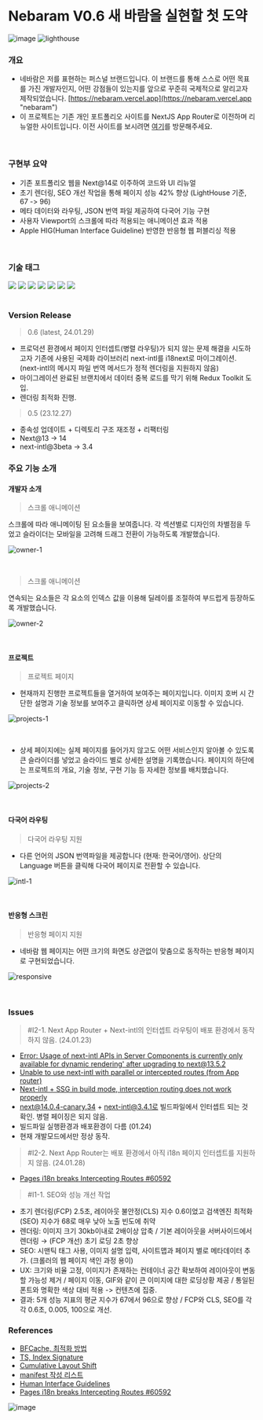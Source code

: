 # Nebaram V0.6 새 바람을 실현할 첫 도약

![image](https://github.com/yjglab/nebaram/assets/70316567/37a6f010-c733-4825-88f0-f2f3256cbb18)
![lighthouse](https://github.com/yjglab/nebaram/assets/70316567/d7357bdd-7514-4e00-920c-4df263a450dd)

### 개요

- 네바람은 저를 표현하는 퍼스널 브랜드입니다. 이 브랜드를 통해 스스로 어떤 목표를 가진 개발자인지, 어떤 강점들이 있는지를 앞으로 꾸준히 국제적으로 알리고자 제작되었습니다. [https://nebaram.vercel.app](https://nebaram.vercel.app "nebaram")
- 이 프로젝트는 기존 개인 포트폴리오 사이트를 NextJS App Router로 이전하며 리뉴얼한 사이트입니다. 이전 사이트를 보시려면 [여기](https://yukjaekyeong.web.app)를 방문해주세요.

<br />

### 구현부 요약

- 기존 포트폴리오 웹을 Next@14로 이주하여 코드와 UI 리뉴얼
- 초기 렌더링, SEO 개선 작업을 통해 페이지 성능 42% 향상 (LightHouse 기준, 67 -> 96)
- 메타 데이터와 라우팅, JSON 번역 파일 제공하여 다국어 기능 구현
- 사용자 Viewport의 스크롤에 따라 적용되는 애니메이션 효과 적용
- Apple HIG(Human Interface Guideline) 반영한 반응형 웹 퍼블리싱 적용

<br />

### 기술 태그

<div> 
<img src="https://img.shields.io/badge/TypeScript-3178C6?style=for-the-badge&logo=TypeScript&logoColor=white">
<img src="https://img.shields.io/badge/React-61DAFB?style=for-the-badge&logo=React&logoColor=white">
<img src="https://img.shields.io/badge/Next.js-000000?style=for-the-badge&logo=Next.js&logoColor=white">
<img src="https://img.shields.io/badge/Redux--Toolkit-764ABC?style=for-the-badge&logo=Redux&logoColor=white">
<img src="https://img.shields.io/badge/i18next-26A69A?style=for-the-badge&logo=i18next&logoColor=white">
<img src="https://img.shields.io/badge/Tailwindcss-06B6D4?style=for-the-badge&logo=Tailwindcss&logoColor=black">
<img src="https://img.shields.io/badge/Framer-0055FF?style=for-the-badge&logo=Framer&logoColor=black">
</div>

<br />

### Version Release

> 0.6 (latest, 24.01.29)

- 프로덕션 환경에서 페이지 인터셉트(병렬 라우팅)가 되지 않는 문제 해결을 시도하고자 기존에 사용된 국제화 라이브러리
  next-intl를 i18next로 마이그레이션. (next-intl의 메시지 파일 번역 메서드가 정적 렌더링을 지원하지 않음)
- 마이그레이션 완료된 브랜치에서 데이터 중복 로드를 막기 위해 Redux Toolkit 도입.
- 렌더링 최적화 진행.

> 0.5 (23.12.27)

- 종속성 업데이트 + 디렉토리 구조 재조정 + 리팩터링
- Next@13 -> 14
- next-intl@3beta -> 3.4

### 주요 기능 소개

#### 개발자 소개

> 스크롤 애니메이션

스크롤에 따라 애니메이팅 된 요소들을 보여줍니다. 각 섹션별로 디자인의 차별점을 두었고 슬라이더는 모바일을 고려해 드래그 전환이 가능하도록 개발했습니다.

![owner-1](https://github.com/yjglab/nebaram/assets/70316567/398dd7db-ce6a-48f3-9110-6ea406cfcf89)

<br />

> 스크롤 애니메이션

연속되는 요소들은 각 요소의 인덱스 값을 이용해 딜레이를 조절하여 부드럽게 등장하도록 개발했습니다.

![owner-2](https://github.com/yjglab/nebaram/assets/70316567/99e6b536-b492-4be1-996a-41d9d7c23b62)

<br />

#### 프로젝트

> 프로젝트 페이지

- 현재까지 진행한 프로젝트들을 열거하여 보여주는 페이지입니다. 이미지 호버 시 간단한 설명과 기술 정보를 보여주고 클릭하면 상세 페이지로 이동할 수 있습니다.

![projects-1](https://github.com/yjglab/nebaram/assets/70316567/9bcc22a8-0795-4c4b-8b3d-cf8e3e92e078)

<br />

- 상세 페이지에는 실제 페이지를 들어가지 않고도 어떤 서비스인지 알아볼 수 있도록 큰 슬라이더를 넣었고 슬라이드 별로 상세한 설명을 기록했습니다. 페이지의 하단에는 프로젝트의 개요, 기술 정보, 구현 기능 등 자세한 정보를 배치했습니다.

![projects-2](https://github.com/yjglab/nebaram/assets/70316567/52c45f50-707f-42e7-8325-0f983bb0bd94)

<br />

#### 다국어 라우팅

> 다국어 라우팅 지원

- 다른 언어의 JSON 번역파일을 제공합니다 (현재: 한국어/영어). 상단의 Language 버튼을 클릭해 다국어 페이지로 전환할 수 있습니다.

![intl-1](https://github.com/yjglab/nebaram/assets/70316567/398e4b93-2d96-44bd-a761-bd0eb2629fcc)

<br />

#### 반응형 스크린

> 반응형 페이지 지원

- 네바람 웹 페이지는 어떤 크기의 화면도 상관없이 맞춤으로 동작하는 반응형 페이지로 구현되었습니다.

![responsive](https://github.com/yjglab/nebaram/assets/70316567/4120b1f7-53f5-4f2b-a0b1-29796b2cd351)

<br />

### Issues

> #I2-1. Next App Router + Next-intl의 인터셉트 라우팅이 배포 환경에서 동작하지 않음. (24.01.23)

- [Error: Usage of next-intl APIs in Server Components is currently only available for dynamic rendering' after upgrading to next@13.5.2](https://github.com/amannn/next-intl/issues/521)
- [Unable to use next-intl with parallel or intercepted routes (from App router)](https://github.com/amannn/next-intl/issues/255)
- [Next-intl + SSG in build mode, interception routing does not work properly](https://github.com/amannn/next-intl/issues/642#issuecomment-1816537858)
- next@14.0.4-canary.34 + next-intl@3.4.1로 빌드파일에서 인터셉트 되는 것 확인. 병렬 페이징은 되지 않음.
- 빌드파일 실행환경과 배포환경이 다름 (01.24)
- 현재 개발모드에서만 정상 동작.

> #I2-2. Next App Router는 배포 환경에서 아직 i18n 페이지 인터셉트를 지원하지 않음. (24.01.28)

- [Pages i18n breaks Intercepting Routes #60592](https://github.com/vercel/next.js/discussions/60592)

> #I1-1. SEO와 성능 개선 작업

- 초기 렌더링(FCP) 2.5초, 레이아웃 불안정(CLS) 지수 0.6이었고 검색엔진 최적화(SEO) 지수가 68로 매우 낮아 노출 빈도에 취약
- 렌더링: 이미지 크기 30kb이내로 2배이상 압축 / 기본 레이아웃을 서버사이드에서 렌더링 → (FCP 개선) 초기 로딩 2초 향상
- SEO: 시맨틱 태그 사용, 이미지 설명 입력, 사이트맵과 페이지 별로 메타데이터 추가. (크롤러의 웹 페이지 색인 과정 용이)
- UX: 크기와 비율 고정, 이미지가 존재하는 컨테이너 공간 확보하여 레이아웃이 변동할 가능성 제거 / 페이지 이동, GIF와 같이 큰 이미지에 대한 로딩상황 제공 / 통일된 폰트와 명확한 색상 대비 적용 -> 컨텐츠에 집중.
- 결과: 5개 성능 지표의 평균 지수가 67에서 96으로 향상 / FCP와 CLS, SEO를 각각 0.6초, 0.005, 100으로 개선.

### References

- [BFCache, 최적화 방법](https://web.dev/bfcache/)
- [TS, Index Signature](https://dev.to/keento0809/index-signature-in-typescript-37g1)
- [Cumulative Layout Shift](https://nextjs.org/learn/seo/web-performance/cls)
- [manifest 작성 리스트](https://365kim.tistory.com/169)
- [Human Interface Guidelines](https://developer.apple.com/design/human-interface-guidelines/components)
- [Pages i18n breaks Intercepting Routes #60592](https://github.com/vercel/next.js/discussions/60592)

![image](https://github.com/yjglab/nebaram/assets/70316567/5bc77120-ce07-4052-9db3-460c082852b1)
